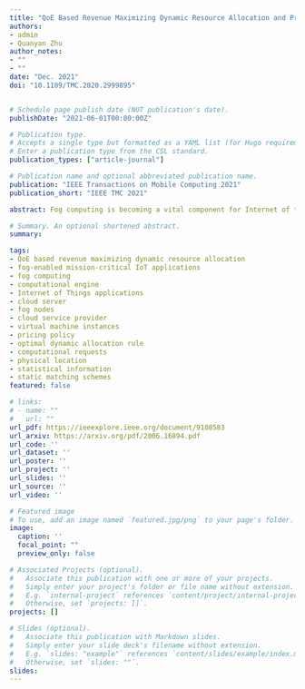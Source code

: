 ```yaml
---
title: "QoE Based Revenue Maximizing Dynamic Resource Allocation and Pricing for Fog-Enabled Mission-Critical IoT Applications"
authors:
- admin
- Quanyan Zhu
author_notes:
- ""
- ""
date: "Dec. 2021"
doi: "10.1109/TMC.2020.2999895"


# Schedule page publish date (NOT publication's date).
publishDate: "2021-06-01T00:00:00Z"

# Publication type.
# Accepts a single type but formatted as a YAML list (for Hugo requirements).
# Enter a publication type from the CSL standard.
publication_types: ["article-journal"]

# Publication name and optional abbreviated publication name.
publication: "IEEE Transactions on Mobile Computing 2021"
publication_short: "IEEE TMC 2021"

abstract: Fog computing is becoming a vital component for Internet of things (IoT) applications, acting as its computational engine. Mission-critical IoT applications are highly sensitive to latency, which depends on the physical location of the cloud server. Fog nodes of varying response rates are available to the cloud service provider (CSP) and it is faced with a challenge of forwarding the sequentially received IoT data to one of the fog nodes for processing. Since the arrival times and nature of requests is random, it is important to optimally classify the requests in real-time and allocate available virtual machine instances (VMIs) at the fog nodes to provide a high QoE to the users and consequently generate higher revenues for the CSP. In this paper, we use a pricing policy based on the QoE of the applications as a result of the allocation and obtain an optimal dynamic allocation rule based on the statistical information of the computational requests. The developed solution is statistically optimal, dynamic, and implementable in real-time as opposed to other static matching schemes in the literature. The performance of the proposed framework has been evaluated using simulations and the results show significant improvement as compared with benchmark schemes.

# Summary. An optional shortened abstract.
summary:

tags:
- QoE based revenue maximizing dynamic resource allocation
- fog-enabled mission-critical IoT applications
- fog computing
- computational engine
- Internet of Things applications
- cloud server
- fog nodes
- cloud service provider
- virtual machine instances
- pricing policy
- optimal dynamic allocation rule
- computational requests
- physical location
- statistical information
- static matching schemes
featured: false

# links:
# - name: ""
#   url: ""
url_pdf: https://ieeexplore.ieee.org/document/9108583
url_arxiv: https://arxiv.org/pdf/2006.16894.pdf
url_code: ''
url_dataset: ''
url_poster: ''
url_project: ''
url_slides: ''
url_source: ''
url_video: ''

# Featured image
# To use, add an image named `featured.jpg/png` to your page's folder.
image:
  caption: ''
  focal_point: ""
  preview_only: false

# Associated Projects (optional).
#   Associate this publication with one or more of your projects.
#   Simply enter your project's folder or file name without extension.
#   E.g. `internal-project` references `content/project/internal-project/index.md`.
#   Otherwise, set `projects: []`.
projects: []

# Slides (optional).
#   Associate this publication with Markdown slides.
#   Simply enter your slide deck's filename without extension.
#   E.g. `slides: "example"` references `content/slides/example/index.md`.
#   Otherwise, set `slides: ""`.
slides:
---
```

